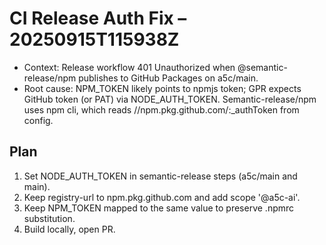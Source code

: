 # CI Release Auth Fix – 20250915T115938Z

- Context: Release workflow 401 Unauthorized when @semantic-release/npm publishes to GitHub Packages on a5c/main.
- Root cause: NPM_TOKEN likely points to npmjs token; GPR expects GitHub token (or PAT) via NODE_AUTH_TOKEN. Semantic-release/npm uses npm cli, which reads //npm.pkg.github.com/:\_authToken from config.

## Plan

1. Set NODE_AUTH_TOKEN in semantic-release steps (a5c/main and main).
2. Keep registry-url to npm.pkg.github.com and add scope '@a5c-ai'.
3. Keep NPM_TOKEN mapped to the same value to preserve .npmrc substitution.
4. Build locally, open PR.
